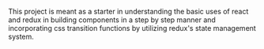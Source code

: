 This project is meant as a starter in understanding the basic uses of react and redux in building components in a step by step manner and incorporating css transition functions by utilizing redux's state management system.
